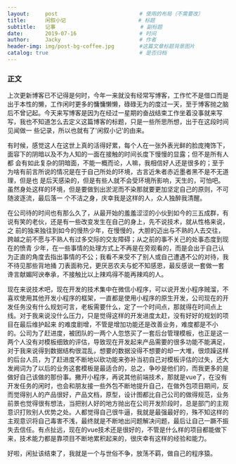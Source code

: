 ```yaml
---
layout:     post                          # 使用的布局（不需要改）
title:      闲叙小记                       # 标题 
subtitle:   记事                           # 副标题
date:       2019-07-16                    # 时间
author:     Jacky                         # 作者
header-img: img/post-bg-coffee.jpg        #这篇文章标题背景图片
catalog: true                             # 是否归档
---
```


### 正文
  上次更新博客已不记得是何时，今年一来就没有经常写博客，工作忙不是借口而是出于本性的懒，工作闲时更多的慵慵懒懒，碌碌无为的度过一天，至于博客抛之脑后不曾记起。今天来写博客是因为在经过一星期的奋战结束工作坐着没事就来写写，我也不知道怎么去定义这篇博客的标题，只是一些所思所想，出于在这段时间见闻做一
些记录，所以也就有了'闲叙小记'的由来。
  
  有时候，感觉这人在这世上真的活得好累，每个人在一张外表光鲜的脸庞掩饰下，面容下的阴暗以及不为人知的一面在接触的时间长度下慢慢的显露；但不是所有人都
会有如此复杂的阴暗面，不能一概而论，人嘛，我相信好人还是很多的；至于为啥有前言所说的情况是在于自己所处的环境，古言近朱者赤近墨者黑不是不无道理，但是也
是后天感染的，但是有些人就不会受环境所影响，天生的，可怕吧。虽然身处这样的环境，但是要做到出淤泥而不染那就要更加坚定自己的原则，不可随波逐流，最后落一
个不洁之身，庆幸我是这样的人，众人独醉我清醒。
  
  在公司待的时间也有那么久了，从最开始的羞羞涩涩的小伙到如今的三五成群，有说有笑的老伙，还是有一些改变发生在自己的身上，先不说技术，就从性格来说，之
前的独来独往到如今的慢热少年，在慢慢的，大胆的迈出与不熟的人去交往，跨越之前不愿与不熟人有过多交际的交友障碍；从之前的事不关己的处事态度到现在的愤青
少年，在一些事情的处理方式上不再是在旁观看的，而是会出于自己认为正直的角度去指出事情的不公；我看不来受不了别人或自己遭遇不公的对待，我不待见那些背地捅
刀表面称兄，更厌恶农夫与蛇不知感恩，最反感说一套做一套谗言献媚阿谀奉承，不接触比以上辣鸡得不能再辣鸡的人。
  
  现在来说技术吧，现在开发的技术集中在微信小程序，可以说开发小程序贼溜，不喜欢使用其他开发小程序的框架，一直都是使用小程序的原生开发，公司现在的开发任务没有什么规划可言，老板需要什么，定了一个时间点，那就得在时间点上线。对于我来说没什么压力，只是觉得这样的开发进度太赶，没有好好的规划的项目在最后维护起来
的难度剧增，不管是增加功能还是改善业务，难度都是不小的。公司为了赶进度，被团队的一两个人忽悠买了一套后台管理模板，也正是这一两个人没有对模板细致的评估，导致现在开发起来产品需要的很多功能不能满足，对于我来说得到数据结构很混乱，想要的数据没得不想要的却一大堆，很烦躁这样的后台人员，为了赶进度不断地以砍功能来弥补当初自己对模板评估的过失，还大发阙词为了以后的业务这套模板是最适合的，总之，争吵是他们的，而我更多的是做好自己该做的那份事。撇开小程序，再说其他前端技术，那就是vue了，在没有开发任务的闲时，也会和朋友接一些外包不断地提升自己，在做外包项目期间，反而觉得别人的产品很好，产品文档，原型，设计图都比自己公司的做得规范，业务前景也觉得很有想法，当把别人好的地方抛出在公司开发阶段时，总是部门的主观意识打败别人优势之处。人都觉得自己很牛逼，我就是最强最好的，殊不知这样的主观意识将自己毒害不浅，最终就是不断地出问题解决问题，最后让自己一蹶不振失去信任。有点扯远，现在的vue技术还是很好的，不管是什么样的项目都能做下来，技术能力都是靠项目不断地累积起来的，很庆幸有这样的经验和能力。
  
  好啦，闲扯该结束了，我就是一个与世俗不争，放荡不羁，做自己的程序猿。
